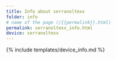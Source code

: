 ```yaml
---
title: Info about serranoltexx
folder: info
# name of the page (/{{permalink}}.html)
permalink: serranoltexx_info.html
device: serranoltexx
---
```

{% include templates/device_info.md %}

